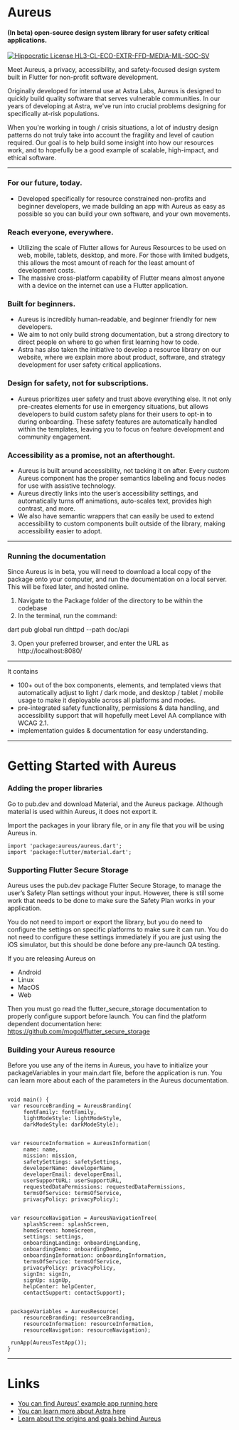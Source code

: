 # Aureus
#### (In beta) open-source design system library for user safety critical applications.

[![Hippocratic License HL3-CL-ECO-EXTR-FFD-MEDIA-MIL-SOC-SV](https://img.shields.io/static/v1?label=Hippocratic%20License&message=HL3-CL-ECO-EXTR-FFD-MEDIA-MIL-SOC-SV&labelColor=5e2751&color=bc8c3d)](https://firstdonoharm.dev/version/3/0/cl-eco-extr-ffd-media-mil-soc-sv.html)

Meet Aureus, a privacy, accessibility, and safety-focused design system built in Flutter for non-profit software development. 

Originally developed for internal use at Astra Labs, Aureus is designed to quickly build quality software that serves vulnerable communities. In our years of developing at Astra, we've run into crucial problems designing for specifically at-risk populations.

When you're working in tough / crisis situations, a lot of industry design patterns do not truly take into account the fragility and level of caution required. Our goal is to help build some insight into how our resources work, and to hopefully be a good example of scalable, high-impact, and ethical software.

---------------------

### For our future, today. 
* Developed specifically for resource constrained non-profits and beginner developers, we made building an app with Aureus as easy as possible so you can build your own software, and your own movements.

### Reach everyone, everywhere. 
* Utilizing the scale of Flutter allows for Aureus Resources to be used on web, mobile, tablets, desktop, and more. For those with limited budgets, this allows the most amount of reach for the least amount of development costs.
* The massive cross-platform capability of Flutter means almost anyone with a device on the internet can use a Flutter application.

### Built for beginners. 
* Aureus is incredibly human-readable, and beginner friendly for new developers.
* We aim to not only build strong documentation, but a strong directory to direct people on where to go when first learning how to code.
* Astra has also taken the initiative to develop a resource library on our website, where we explain more about product, software, and strategy development for user safety critical applications. 

### Design for safety, not for subscriptions.
* Aureus prioritizes user safety and trust above everything else. It not only pre-creates elements for use in emergency situations, but allows developers to build custom safety plans for their users to opt-in to during onboarding. These safety features are automatically handled within the templates, leaving you to focus on feature development and community engagement. 

### Accessibility as a promise, not an afterthought. 
* Aureus is built around accessibility, not tacking it on after. Every custom Aureus component has the proper semantics labeling and focus nodes for use with assistive technology.
* Aureus directly links into the user’s accessibility settings, and automatically turns off animations, auto-scales text, provides high contrast, and more.
* We also have semantic wrappers that can easily be used to extend accessibility to custom components built outside of the library, making accessibility easier to adopt.

---------------------
### Running the documentation
Since Aureus is in beta, you will need to download a local copy of the package onto your computer, and run the documentation on a local server. This will be fixed later, and hosted online. 

1) Navigate to the Package folder of the directory to be within the codebase 
2) In the terminal, run the command: 

dart pub global run dhttpd --path doc/api

3) Open your preferred browser, and enter the URL as http://localhost:8080/

---------------------

It contains 
* 100+ out of the box components, elements, and templated views that automatically adjust to light / dark mode, and desktop / tablet / mobile usage to make it deployable across all platforms and modes. 
* pre-integrated safety functionality, permissions & data handling, and accessibility support that will hopefully meet Level AA compliance with WCAG 2.1. 
* implementation guides & documentation for easy understanding. 

---------------------

# Getting Started with Aureus 

### Adding the proper libraries 
Go to pub.dev and download Material, and the Aureus package. Although material is used within Aureus, it does not export it. 

Import the packages in your library file, or in any file that you will be using Aureus in. 

```
import 'package:aureus/aureus.dart';
import 'package:flutter/material.dart';
```

### Supporting Flutter Secure Storage 
Aureus uses the pub.dev package Flutter Secure Storage, to manage the user’s Safety Plan settings without your input. However, there is still some work that needs to be done to make sure the Safety Plan works in your application. 

You do not need to import or export the library, but you do need to configure the settings on specific platforms to make sure it can run. You do not need to configure these settings immediately if you are just using the iOS simulator, but this should be done before any pre-launch QA testing. 

If you are releasing Aureus on 
- Android
- Linux 
- MacOS
- Web

Then you must go read the flutter_secure_storage documentation to properly configure support before launch. You can find the platform dependent documentation here: https://github.com/mogol/flutter_secure_storage 

### Building your Aureus resource

Before you use any of the items in Aureus, you have to initialize your packageVariables in your main.dart file, before the application is run. You can learn more about each of the parameters in the Aureus documentation. 

```

void main() {
 var resourceBranding = AureusBranding(
     fontFamily: fontFamily,
     lightModeStyle: lightModeStyle,
     darkModeStyle: darkModeStyle);


 var resourceInformation = AureusInformation(
     name: name,
     mission: mission,
     safetySettings: safetySettings,
     developerName: developerName,
     developerEmail: developerEmail,
     userSupportURL: userSupportURL,
     requestedDataPermissions: requestedDataPermissions,
     termsOfService: termsOfService,
     privacyPolicy: privacyPolicy);


 var resourceNavigation = AureusNavigationTree(
     splashScreen: splashScreen,
     homeScreen: homeScreen,
     settings: settings,
     onboardingLanding: onboardingLanding,
     onboardingDemo: onboardingDemo,
     onboardingInformation: onboardingInformation,
     termsOfService: termsOfService,
     privacyPolicy: privacyPolicy,
     signIn: signIn,
     signUp: signUp,
     helpCenter: helpCenter,
     contactSupport: contactSupport);


 packageVariables = AureusResource(
     resourceBranding: resourceBranding,
     resourceInformation: resourceInformation,
     resourceNavigation: resourceNavigation);

 runApp(AureusTestApp());
}

```

---------------------

# Links

* [You can find Aureus' example app running here](https://withaureus.org/)
* [You can learn more about Astra here](https://www.withastra.org)
* [Learn about the origins and goals behind Aureus](https://codingiswhyicry.medium.com/on-aureus-creating-a-digital-refuge-1-5-63d14300bf3b)